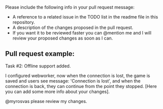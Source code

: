 Please include the following info in your pull request message:
* A reference to a related issue in the TODO list in the readme file in this repository.
* A description of the changes proposed in the pull request.
* If you want it to be reviewed faster you can @mention me and I will review your proposed changes as soon as I can.

## Pull request example:

Task #2: Offline support added.

I configured webworker, now when the connection is lost, the game is saved and users see message: 'Connection is lost', and when the connection is back, they can continue from the point they stopped. [Here you can add some more info about your changes].

@myrosvas please review my changes.
